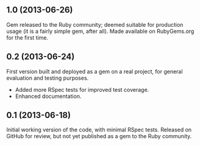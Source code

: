 1.0 (2013-06-26)
----------------

Gem released to the Ruby community; deemed suitable for production usage (it
is a fairly simple gem, after all). Made available on RubyGems.org for the
first time.

0.2 (2013-06-24)
----------------

First version built and deployed as a gem on a real project, for general
evaluation and testing purposes.

* Added more RSpec tests for improved test coverage.
* Enhanced documentation.


0.1 (2013-06-18)
----------------

Initial working version of the code, with minimal RSpec tests. Released on
GitHub for review, but not yet published as a gem to the Ruby community.
